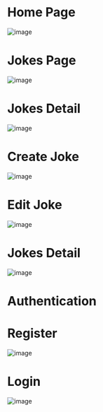 <h1>Home Page</h1>

![image](https://github.com/user-attachments/assets/3382372a-61cf-4409-a5ae-2377abbcfe76)

<h1>Jokes Page</h1>

![image](https://github.com/user-attachments/assets/05f2e366-70e1-456d-bbe2-cf8e229d4845)

<h1>Jokes Detail</h1>

![image](https://github.com/user-attachments/assets/27bda5b9-6cb6-45d6-8d75-02bb87b5e598)

<h1>Create Joke</h1>

![image](https://github.com/user-attachments/assets/e9262f7d-e900-4b74-b79f-b716131a583a)

<h1>Edit Joke</h1>

![image](https://github.com/user-attachments/assets/c3b102a4-7df4-4029-bfcf-8083c0c4867b)

<h1>Jokes Detail</h1>

![image](https://github.com/user-attachments/assets/54e91176-0281-450c-9db1-07ed6e85c4d2)

<h1>Authentication </h1>
<h1>Register</h1>

![image](https://github.com/user-attachments/assets/022c8f86-c47c-46de-a756-11a8c7642337)

<h1>Login</h1>

![image](https://github.com/user-attachments/assets/bec534fd-644f-4f1d-bf11-e7df19e23cf1)
